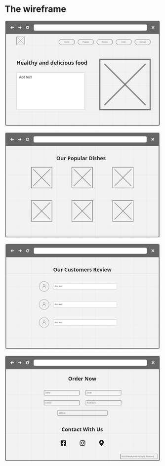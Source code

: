 # The wireframe

![wireframe imge](./assets/wireframe_healthyfood1.PNG)

![wireframe imge](./assets/wireframe_healthyfood2.PNG)

![wireframe imge](./assets/wireframe_healthyfood3.PNG)

![wireframe imge](./assets/wireframe_healthyfood4.PNG)
